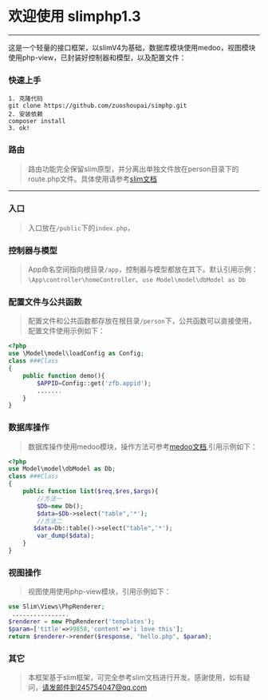 # 欢迎使用 slimphp1.3

------

这是一个轻量的接口框架，以slimV4为基础，数据库模块使用medoo，视图模块使用php-view，已封装好控制器和模型，以及配置文件：
### 快速上手
```
1. 克隆代码
git clone https://github.com/zuoshoupai/simphp.git
2. 安装依赖
composer install
3. ok!

```
 
### 路由

> 路由功能完全保留slim原型，并分离出单独文件放在person目录下的route.php文件。具体使用请参考[slim文档](https://www.slimframework.com/docs/v4/)

------

### 入口
> 入口放在`/public`下的`index.php`，

### 控制器与模型
>App命名空间指向根目录`/app`，控制器与模型都放在其下。默认引用示例：`\App\controller\homeController`、`use Model\model\dbModel as Db`

### 配置文件与公共函数
>配置文件和公共函数都存放在根目录`/person`下，公共函数可以直接使用，配置文件使用示例如下：
```php
<?php
use \Model\model\loadConfig as Config;  
class ###Class
{
    public function demo(){ 
        $APPID=Config::get('zfb.appid');  
        .......
    } 
}
```
### 数据库操作
>数据库操作使用medoo模块，操作方法可参考[medoo文档](https://medoo.lvtao.net/1.2/doc.php),引用示例如下：
```php
<?php 
use Model\model\dbModel as Db;
class ###Class
{ 
    public function list($req,$res,$args){ 
        //方法一
        $Db=new Db();
        $data=$Db->select("table",'*');
        //方法二
       $data=Db::table()->select("table",'*');
        var_dump($data); 
    } 
}
```
### 视图操作
>视图使用使用php-view模块，引用示例如下：
```php 
use Slim\Views\PhpRenderer;
 ................
$renderer = new PhpRenderer('templates');
$param=['title'=>99858,'content'=>'i love this'];
return $renderer->render($response, "hello.php", $param);
```
### 其它
>本框架基于slim框架，可完全参考slim文档进行开发。感谢使用，如有疑问，请发邮件到245754047@qq.com
